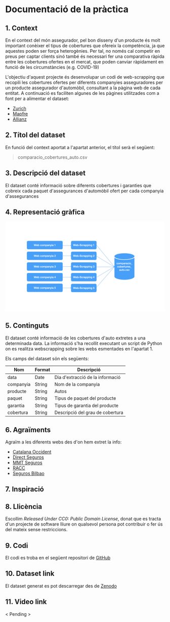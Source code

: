 # Documentació de la pràctica

## 1. Context

En el context del món assegurador, pel bon disseny d'un producte 
és molt important conèixer el tipus de cobertures que ofereix la 
competència, ja que aquestes poden ser força heterogènies. Per tal, 
no només cal competir en preus per captar clients sinó també
és necessari fer una comparativa ràpida entre les cobertures 
ofertes en el mercat, que poden canviar ràpidament en funció
de les circumstàncies (e.g. COVID-19)

L'objectiu d'aquest projecte és desenvolupar un codi de web-scrapping 
que recopili les cobertures ofertes per diferents companyies 
asseguradores per un producte assegurador d'automòbil, consultant
a la pàgina web de cada entitat. A continuació es faciliten algunes
de les pàgines utilitzades com a font per a alimentar el dataset:

- [Zurich](https://www.zurich.es/seguros-coche/comparador)
- [Mapfre](https://www.mapfre.es/seguros/particulares/coche/seguros-de-coche/)
- [Allianz](https://www.allianz.es/seguro-de-coche.html#coberturas)

## 2. Títol del dataset

En funció del context aportat a l'apartat anterior, 
el títol serà el següent:

> comparacio_cobertures_auto.csv

## 3. Descripció del dataset

El dataset conté informació sobre diferents cobertures i garanties
que cobreix cada paquet d'assegurances d'automòbil ofert per 
cada companyia d'assegurances

## 4. Representació gràfica

![esquema](docs/esquema.jpeg)

## 5. Continguts

El dataset conté informació de les cobertures d'auto extretes 
a una determinada data. La informació s'ha recollit executant
un script de Python on es realitza webscrapping sobre les
webs esmentades en l'apartat 1. 

Els camps del dataset són els següents:

| Nom       | Format | Descripció                       |
|-----------|--------|----------------------------------| 
| data      | Date   | Dia d'extracció de la informació |
| companyia | String | Nom de la companyia              |
| producte  | String | Autos                            |
| paquet    | String | Tipus de paquet del producte     |
| garantia  | String | Tipus de garantia del producte   |
| cobertura | String | Descripció del grau de cobertura |

## 6. Agraïments

Agraïm a les diferents webs des d'on hem extret la info:

- [Catalana Occident](https://www.seguroscatalanaoccidente.com/seguros-coche-comparativa)
- [Direct Seguros](https://www.directseguros.es/seguros-de-coche/seguro-comparativa.html)
- [MMT Seguros](https://www.mmtseguros.com/seguros-coche/comparador-seguros-coche/)
- [RACC](https://www.racc.es/seguro-coche/)
- [Seguros Bilbao](https://www.segurosbilbao.com/seguros-coche/comparativa)

## 7. Inspiració

## 8. Llicència

Escollim *Released Under CC0: Public Domain License*, donat que es 
tracta d'un projecte de software lliure on qualsevol persona pot contribuir 
o fer ús del mateix sense restriccions. 

## 9. Codi

El codi es troba en el següent repositori de 
[GitHub](https://github.com/jmirfern/data-lifecycle-pr1/tree/feature/%239-code-replica)

## 10. Dataset link
El dataset generat es pot descarregar des 
de [Zenodo](https://zenodo.org/record/6385595#.Yj4fiy8rxhE)

## 11. Video link

< Pending >


